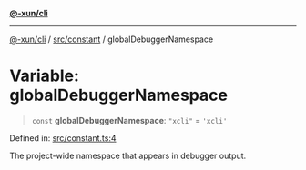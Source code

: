 [**@-xun/cli**](../../../README.md)

***

[@-xun/cli](../../../README.md) / [src/constant](../README.md) / globalDebuggerNamespace

# Variable: globalDebuggerNamespace

> `const` **globalDebuggerNamespace**: `"xcli"` = `'xcli'`

Defined in: [src/constant.ts:4](https://github.com/Xunnamius/cli-utils/blob/00e0e41bdc381cca00e28f0fc2615d6c59c8e10f/src/constant.ts#L4)

The project-wide namespace that appears in debugger output.
